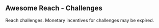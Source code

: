 ## Awesome Reach - Challenges

Reach challenges. Monetary incentives for challenges may be expired.

